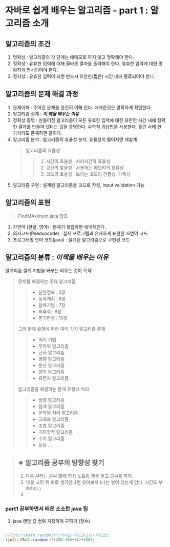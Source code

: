 # 자바로 쉽게 배우는 알고리즘 - part 1 : 알고리즘 소개

## 알고리즘의 조건
1. 명확성 : 알고리즘의 각 단계는 애매모호 하지 않고 명확해야 한다.
2. 정확성 : 유효한 입력에 대해 올바른 결과를 출력해야 한다. 유효한 입력에 대햔 명확하게 명시되어야 한다.
3. 정지성 : 유효한 입력이 되면 반드시 유한한(짧은) 시간 내에 종료되어야 한다.

## 알고리즘의 문제 해결 과정
1. 문제이해 : 주어진 문제를 완전히 이해 한다. 애매한것은 명확하게 확인한다.
2. 알고리즘 설계 : ***이 책을 배우는 이유***
3. 정확성 증명 : 만들어진 알고리즘이 모든 유효한 입력에 대한 유한한 시간 내에 정확한 결과를 만들어 낸다는 것을 증명한다. 수학적 귀납법을 사용한다. 틀린 사례 한 가지라도 존제하면 끝이다.
4. 알고리즘 분석 : 알고리즘의 효율성 분석, 효율성이 떨어지면 재설계
    >   알고리즘의 효율성
    >   > 1. 시간의 효율성 : 처리시간의 효율성
    >   > 2. 공간의 효율성 : 사용하는 메모리의 효율성
    >   > 3. 코드의 효율성 : 보이는 코드의 간결성, 가독성
5. 알고리즘 구현 : 설계된 알고리즘을 코드로 작성, input validation 기능 

##  알고리즘의 표현

>   FindMAximum.java 참조

1. 자연어 (한글, 영어) : 문제가 복잡하면 애매해진다.
2. 의사코드(Pseduocode) : 실제 프로그램과 유사하게 표현한 자연어 코드
3. 프로그래밍 언어 코드(java) : 설계된 알고리즘으로 구현된 코드

## 알고리즘의 분류 : ***이책을 배우는 이유*** 
알고리즘 설계 기법을 ~~배우는~~ 외우는 것이 목적! 
> 문제를 해결하는 주요 알고리즘 
>   > - 분할정복 : 5장
>   > - 동적계획 : 6장
>   > - 탐욕기법 : 7장
>   > - 되추적 : 9장
>   > - 분기한정 : 10장 
>
> 그외 문제 유형에 따라 여러 가지 알고리즘 존재
>   >  - 억지 기법
>   >  - 무작위 알고리즘
>   >  - 근사 알고리즘
>   >  - 병렬 알고리즘
>   >  - 분산 알고리즘
>   >  - 양자 알고리즘
>   >  - 유전자 알고리즘
>
> 알고리즘을 해결하는 문제 유형에 따라
>   >  - 정렬 알고리즘
>   >  - 탐색 알고리즘
>   >  - 문자열 처리 알고리즘
>   >  - 그래프 알고리즘
>   >  - 조합 알고리즘
>   >  - 기하학적 알고리즘
>   >  - 수치 알고리즘
>   >  - 등등 ... 

> ## ※ 알고리즘 공부의 방향성 찾기
> 1. 다음 부터는 공부 할때 항상 노트랑 팬을 들고 공부를 하자.
> 2. 10분 고민 뒤 바로 생각안나면 찾아보자 (나는 쌓여 있는게 없다. 시간도 부족하다.)
> 3. 


### part1 공부하면서 배운 소소한 java 팁
1. java 랜덤 값 범위 지정하여 구하기 (정수)
```java

//(int)((Math.random()*(최대값-최소값+1))+최소값);
(int)((Math.random()*(200-100+1))+100);

```